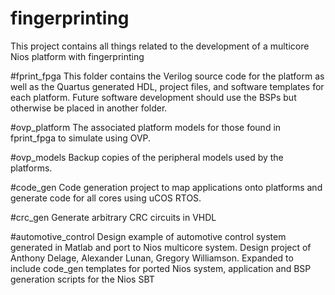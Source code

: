 # fingerprinting
This project contains all things related to the development of a multicore Nios platform with fingerprinting

#fprint_fpga
This folder contains the Verilog source code for the platform as well as the Quartus generated HDL, project files, and software templates for each platform.
Future software development should use the BSPs but otherwise be placed in another folder.

#ovp_platform
The associated platform models for those found in fprint_fpga to simulate using OVP.

#ovp_models
Backup copies of the peripheral models used by the platforms.

#code_gen
Code generation project to map applications onto platforms and generate code for all cores using uCOS RTOS.

#crc_gen
Generate arbitrary CRC circuits in VHDL

#automotive_control
Design example of automotive control system generated in Matlab and port to Nios multicore system. Design project of Anthony Delage, Alexander Lunan, Gregory Williamson. Expanded to include code_gen templates for ported Nios system, application and BSP generation scripts for the Nios SBT
